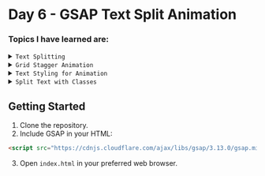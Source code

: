 # Day 6 - GSAP Text Split Animation

### Topics I have learned are:

<details>
<summary><code>Text Splitting</code></summary>

#### This demonstrates how to split text into individual characters for animation

## syntax:

```javascript
const breakTheText = () => {
    var h1Text = h1.textContent;
    var splittedText = h1Text.split("");
    
    // Create spans for each character
    splittedText.forEach((elem) => {
        clutter += `<span>${elem}</span>`;
    })
    
    h1.innerHTML = clutter;
}

/*
splits text into individual characters
wraps each character in a span for animation
*/
```
</details>

<details>
<summary><code>Grid Stagger Animation</code></summary>

#### This shows how to create complex stagger animations from the center

## syntax:

```javascript
gsap.from("h1 span", {
    y: 200,
    opacity: 0,
    duration: 1,
    delay: 0.5,
    stagger: {
        grid: [1,1],
        from: "center",
        amount: -0.4
    }
})

/*
grid: defines the layout for stagger
from: determines the starting point
amount: controls timing between elements
*/
```
</details>

<details>
<summary><code>Text Styling for Animation</code></summary>

#### Essential CSS properties for text animation

```css
h1 {
    overflow: hidden;
}

h1 span {
    display: inline-block;
}

/*
overflow: hidden prevents characters from showing outside
display: inline-block allows transforms on spans
*/
```
</details>

<details>
<summary><code>Split Text with Classes</code></summary>

#### How to split text into two halves with different classes

```javascript
splittedText.forEach((elem, i) => {
    if(i < halfValue) 
        clutter += `<span class="a">${elem}</span>`;
    else 
        clutter += `<span class="b">${elem}</span>`;
})

/*
halfValue: middle point of text
class "a": first half characters
class "b": second half characters
*/
```
</details>

## Getting Started

1. Clone the repository.
2. Include GSAP in your HTML:
```html
<script src="https://cdnjs.cloudflare.com/ajax/libs/gsap/3.13.0/gsap.min.js"></script>
```
3. Open `index.html` in your preferred web browser.